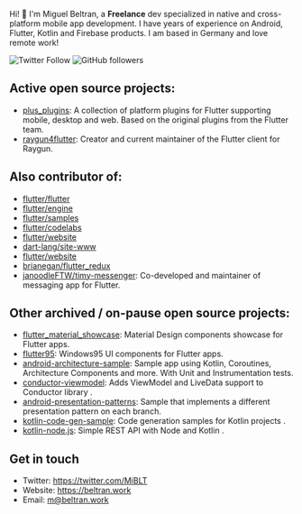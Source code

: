 Hi! :wave: I'm Miguel Beltran, a **Freelance** dev specialized in native and cross-platform mobile app development. I have years of experience on Android, Flutter, Kotlin and Firebase products. I am based in Germany and love remote work!

![Twitter Follow](https://img.shields.io/twitter/follow/miblt?style=social)
![GitHub followers](https://img.shields.io/github/followers/miquelbeltran?style=social)

## Active open source projects:

- [plus_plugins](https://github.com/fluttercommunity/plus_plugins): A collection of platform plugins for Flutter supporting mobile, desktop and web. Based on the original plugins from the Flutter team.
- [raygun4flutter](https://github.com/MindscapeHQ/raygun4flutter): Creator and current maintainer of the Flutter client for Raygun.

## Also contributor of:

- [flutter/flutter](https://github.com/flutter/flutter/commits?author=miquelbeltran)
- [flutter/engine](https://github.com/flutter/engine/commits?author=miquelbeltran)
- [flutter/samples](https://github.com/flutter/samples/commits?author=miquelbeltran)
- [flutter/codelabs](https://github.com/flutter/codelabs/commits?author=miquelbeltran)
- [flutter/website](https://github.com/flutter/website/commits?author=miquelbeltran)
- [dart-lang/site-www](https://github.com/dart-lang/site-www/commits?author=miquelbeltran)
- [flutter/website](https://github.com/flutter/website/commits?author=miquelbeltran)
- [brianegan/flutter_redux](https://github.com/brianegan/flutter_redux/commits?author=miquelbeltran)
- [janoodleFTW/timy-messenger](https://github.com/janoodleFTW/timy-messenger): Co-developed and maintainer of messaging app for Flutter.

## Other archived / on-pause open source projects:

- [flutter_material_showcase](https://github.com/miquelbeltran/flutter_material_showcase): Material Design components showcase for Flutter apps.
- [flutter95](https://github.com/miquelbeltran/flutter95): Windows95 UI components for Flutter apps.
- [android-architecture-sample](https://github.com/miquelbeltran/android-architecture-sample): Sample app using Kotlin, Coroutines, Architecture Components and more. With Unit and Instrumentation tests. 
- [conductor-viewmodel](https://github.com/miquelbeltran/conductor-viewmodel): Adds ViewModel and LiveData support to Conductor library .
- [android-presentation-patterns](https://github.com/miquelbeltran/android-presentation-patterns): Sample that implements a different presentation pattern on each branch.
- [kotlin-code-gen-sample](https://github.com/miquelbeltran/kotlin-code-gen-sample): Code generation samples for Kotlin projects .
- [kotlin-node.js](https://github.com/miquelbeltran/kotlin-node.js): Simple REST API with Node and Kotlin .

## Get in touch

- Twitter: https://twitter.com/MiBLT
- Website: https://beltran.work
- Email: [m@beltran.work](mailto:m@beltran.work)
